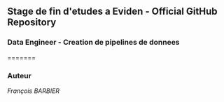 ## Stage de fin d'etudes a Eviden - Official GitHub Repository

### Data Engineer - Creation de pipelines de donnees

=======

### Auteur
*François BARBIER*
